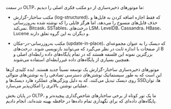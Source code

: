 در سمت OLTP، ما موتورهای ذخیره‌سازی از دو مکتب فکری اصلی را دیدیم:

* مکتب ساختار-گزارش (log-structured)، که فقط اجازه اضافه کردن به فایل‌ها و حذف فایل‌های منسوخ را می‌دهد، اما هرگز فایلی را که نوشته شده به‌روزرسانی نمی‌کند. Bitcask، SSTables، درخت‌های LSM، LevelDB، Cassandra، HBase، Lucene و دیگران به این گروه تعلق دارند.

* مکتب به‌روزرسانی-در-مکان (update-in-place)، که دیسک را به عنوان مجموعه‌ای از صفحات با اندازه ثابت در نظر می‌گیرد که می‌توانند بازنویسی شوند. درخت‌های B بزرگترین نمونه این فلسفه هستند که در تمام پایگاه‌های داده رابطه‌ای اصلی و همچنین بسیاری از پایگاه‌های داده غیررابطه‌ای استفاده می‌شوند.

موتورهای ذخیره‌سازی ساختار-گزارش یک توسعه نسبتاً جدید هستند. ایده کلیدی آن‌ها این است که به طور سیستماتیک نوشتن‌های دسترسی تصادفی را به نوشتن‌های متوالی روی دیسک تبدیل می‌کنند، که به دلیل ویژگی‌های عملکرد هارد دیسک‌ها و SSDها، توان عملیاتی نوشتن بالاتری را امکان‌پذیر می‌سازد.

در پایان بخش OLTP، ما یک تور کوتاه از برخی ساختارهای شاخص‌گذاری پیچیده‌تر و پایگاه‌های داده‌ای که برای نگهداری تمام داده‌ها در حافظه بهینه شده‌اند، انجام دادیم.